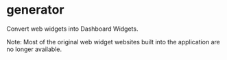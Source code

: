 generator
=========

Convert web widgets into Dashboard Widgets.

Note: Most of the original web widget websites built into the application are no longer available.
